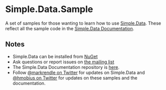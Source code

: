# Simple.Data.Sample
A set of samples for those wanting to learn how to use [Simple.Data](https://github.com/markrendle/Simple.Data).
These reflect all the sample code in the [Simple.Data Documentation](http://simplefx.org/simpledata/docs/index.html).

## Notes
* Simple.Data can be installed from [NuGet](http://nuget.org/)
* Ask questions or report issues on [the mailing list](http://groups.google.com/group/simpledata)
* The Simple.Data Documentation repository is [here](https://github.com/simplefx/simplefx.github.com).
* Follow [@markrendle on Twitter](http://twitter.com/markrendle) for updates on Simple.Data and [@hmobius on Twitter](http://twitter.com/hmobius) for updates on these samples and the documentation.
